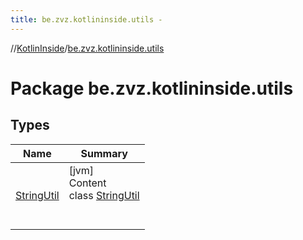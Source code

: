 ```yaml
---
title: be.zvz.kotlininside.utils -
---
```

//[KotlinInside](../index.md)/[be.zvz.kotlininside.utils](index.md)



# Package be.zvz.kotlininside.utils  


## Types  
  
|  Name|  Summary| 
|---|---|
| <a name="be.zvz.kotlininside.utils/StringUtil///PointingToDeclaration/"></a>[StringUtil](-string-util/index.md)| <a name="be.zvz.kotlininside.utils/StringUtil///PointingToDeclaration/"></a>[jvm]  <br>Content  <br>class [StringUtil](-string-util/index.md)  <br><br><br>

